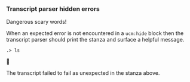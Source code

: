 
### Transcript parser hidden errors

Dangerous scary words!

When an expected error is not encountered in a `ucm:hide` block
then the transcript parser should print the stanza
and surface a helpful message.

```ucm
.> ls
```


🛑

The transcript failed to fail as unexpected in the stanza above.
